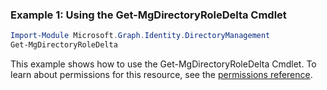 ### Example 1: Using the Get-MgDirectoryRoleDelta Cmdlet
```powershell
Import-Module Microsoft.Graph.Identity.DirectoryManagement
Get-MgDirectoryRoleDelta
```
This example shows how to use the Get-MgDirectoryRoleDelta Cmdlet.
To learn about permissions for this resource, see the [permissions reference](/graph/permissions-reference).
